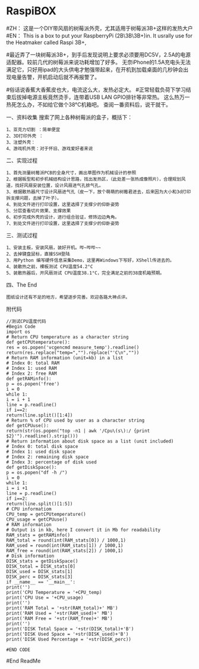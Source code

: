 # RaspiBOX

#ZH：  这是一个DIY带风扇的树莓派外壳，尤其适用于树莓派3B+这样的发热大户
#EN：  This is a box to put your RaspberryPi (2B\3B\3B+)in. It usrally use for the Heatmaker called Raspi 3B+,

#最近弄了一块树莓派3B+，到手后发现说明上要求必须要用DC5V，2.5A的电源适配器。较前几代的树莓派来说功耗增加了好多。
无奈iPhone的1.5A充电头无法满足它，只好用ipad的大头供电才勉强带起来，在开机到加载桌面的几秒钟会出现电量告警，开机启动后就不再报警了。

#俗话说香蕉大香蕉皮也大，电流这么大，发热必定大。
#正常轻载负荷下学习结束后拔掉电源主板竟然烫手，连带着USB LAN GPIO排针等非常热。
这么热万一热死怎么办，不如给它做个38°C机箱吧。
查阅一番资料后，说干就干。

一、资料收集
    搜索了网上各种树莓派的盒子，概括下：
    
    1、亚克力切割 ：简单便宜
    2、3D打印外壳 ：
    3、注塑外壳：
    4、游戏机外壳：对于怀旧、游戏爱好者来说
二、实现过程

    1、首先测量树莓派PCB的全身尺寸，画出草图作为机械设计的参照
    2、根据板型和初步机械结构设计思路，找出发热区，（此处差一张热成像照片），合理规划风道，找好风扇安装位置，设计风扇进气孔排气孔。
    3、根据散热器尺寸设计风扇进气孔（皮一下，放个萌萌的树莓君进去，后来因为大小和3d打印拆支撑问题，去掉了叶子）。
    4、到处文件进行打印设置，这里选择了支撑少的仰卧姿势
    5、分层查看切片效果、支撑效果
    6、初步完成外壳的设计，进行组合验证，修饰边边角角。    
    7、到处文件进行打印设置，这里选择了支撑少的仰卧姿势
三、测试过程

    1、安装主板，安装风扇，装好开机。哔~哔哔~~
    2、去掉键盘鼠标，直接SSH登陆
    3、用Python 编写硬件信息采集Demo，这里再Windows下写好，XShell传进去的。
    4、装散热之前，裸板测试 CPU温度54.2°C
    5、装散热器后，开风扇测试 CPU温度38.1°C，完全满足之前的38度机箱预期。
    
四、The End

    图纸设计还有不足的地方，希望逐步完善。欢迎各路大神点评。
    
附代码

    //测试CPU温度代码 
    #Begin Code
    import os
    # Return CPU temperature as a character string 
    def getCPUtemperature():
    res = os.popen('vcgencmd measure_temp').readline()
    return(res.replace("temp=","").replace("'C\n",""))
    # Return RAM information (unit=kb) in a list 
    # Index 0: total RAM 
    # Index 1: used RAM 
    # Index 2: free RAM 
    def getRAMinfo():
    p = os.popen('free')
    i = 0
    while 1:
    i = i + 1
    line = p.readline()
    if i==2:
    return(line.split()[1:4])
    # Return % of CPU used by user as a character string 
    def getCPUuse():
    return(str(os.popen("top -n1 | awk '/Cpu\(s\):/ {print $2}'").readline().strip()))
    # Return information about disk space as a list (unit included) 
    # Index 0: total disk space 
    # Index 1: used disk space 
    # Index 2: remaining disk space 
    # Index 3: percentage of disk used 
    def getDiskSpace():
    p = os.popen("df -h /")
    i = 0
    while 1:
    i = i +1
    line = p.readline()
    if i==2:
    return(line.split()[1:5])
    # CPU informatiom
    CPU_temp = getCPUtemperature()
    CPU_usage = getCPUuse()
    # RAM information
    # Output is in kb, here I convert it in Mb for readability
    RAM_stats = getRAMinfo()
    RAM_total = round(int(RAM_stats[0]) / 1000,1)
    RAM_used = round(int(RAM_stats[1]) / 1000,1)
    RAM_free = round(int(RAM_stats[2]) / 1000,1)
    # Disk information
    DISK_stats = getDiskSpace()
    DISK_total = DISK_stats[0]
    DISK_used = DISK_stats[1]
    DISK_perc = DISK_stats[3]
    if __name__ == '__main__':
    print('')
    print('CPU Temperature = '+CPU_temp) 
    print('CPU Use = '+CPU_usage)
    print('')
    print('RAM Total = '+str(RAM_total)+' MB')
    print('RAM Used = '+str(RAM_used)+' MB')
    print('RAM Free = '+str(RAM_free)+' MB')
    print('') 
    print('DISK Total Space = '+str(DISK_total)+'B')
    print('DISK Used Space = '+str(DISK_used)+'B')
    print('DISK Used Percentage = '+str(DISK_perc))

    #END CODE


#End ReadMe
